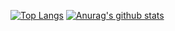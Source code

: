 [![Top Langs](https://github-readme-stats.vercel.app/api/top-langs/?username=armando-couto&show_icons=true&theme=radical)](https://github.com/armando-couto/github-readme-stats)
[![Anurag's github stats](https://github-readme-stats.vercel.app/api?username=armando-couto&show_icons=true&theme=radical)](https://github.com/armando-couto/github-readme-stats)
